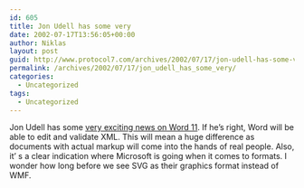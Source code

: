 ```yaml
---
id: 605
title: Jon Udell has some very
date: 2002-07-17T13:56:05+00:00
author: Niklas
layout: post
guid: http://www.protocol7.com/archives/2002/07/17/jon-udell-has-some-very/
permalink: /archives/2002/07/17/jon_udell_has_some_very/
categories:
  - Uncategorized
tags:
  - Uncategorized
---
```

<div class='microid-c8fd08736a4c6605f50afc8418ec1f821d2b1e7b'>
  <p>
    Jon Udell has some <a href="http://radio.weblogs.com/0100887/2002/07/13.html">very exciting news on Word 11</a>. If he&#8217;s right, Word will be able to edit and validate XML. This will mean a huge difference as documents with actual markup will come into the hands of real people. Also, it&#8217; s a clear indication where Microsoft is going when it comes to formats. I wonder how long before we see SVG as their graphics format instead of WMF.
  </p>
</div>